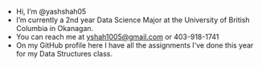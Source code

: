 -  Hi, I’m @yashshah05
- I’m currently a 2nd year Data Science Major at the University of British Columbia in Okanagan.
- You can reach me at yshah1005@gmail.com or 403-918-1741
- On my GitHub profile here I have all the assignments I've done this year for my Data Structures class.


<!---
yashshah05/yashshah05 is a ✨ special ✨ repository because its `README.md` (this file) appears on your GitHub profile.
You can click the Preview link to take a look at your changes.
--->
